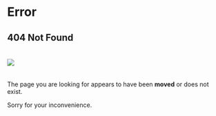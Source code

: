 # Error

## 404 Not Found

<img src="/jodd-pp-128.png" style="padding: 20px 0;">

The page you are looking for appears to have been <b>moved</b> or does not exist.

Sorry for your inconvenience.

<div id="redirect" style="display: none; font-weight: bold; font-size: 1.1em; margin: 50px; color: green">

	OLD LINK DETECTED!
	Redirecting to new link in couple of seconds:

	<div id="newlink" style="margin: 20px 0; font-size: 2em;"></div>

</div>

<script>

function redirectTo(newLinkUrl) {
	$('#newlink').text(newLinkUrl);
	$('#redirect').show();

	setTimeout(function(){ window.location.href = newLinkUrl; }, 3000);
}


(function($){
	console.log(window.location.pathname + window.location.search + window.location.hash);

	var url = window.location.href
	var path = window.location.pathname;


	if (path === "/doc/beanutil.html" || path === "/util/beanutil.html") {
		redirectTo("https://jodd.org/beanutil");
	}
	else if (path === "/doc/email.html" || path === "/util/email.html") {
		redirectTo("https://jodd.org/email");
	}
	else if (path === "/doc/http.html" || path === "/util/http.html") {
		redirectTo("https://jodd.org/http");
	}
	else if (path === "/doc/props.html" || path === "/util/props.html") {
		redirectTo("https://jodd.org/props");
	}
	else if (path === "/doc/" || path === "/doc") {
		url = url.replace('/doc','/documentation');
		redirectTo(url);
	}
	else if (path.startsWith("/doc/")) {
		var num = 0;
		for (ch of path) {
		    if (ch === '/') num++;
		}

		if (num >= 3) {
			url = url.replace('/doc','');
			redirectTo(url);
		}
		if (num == 2) {
			url = url.replace('/doc','/util');
			redirectTo(url);
		}
	}
})(jQuery);

</script>

<!--#echo var="REQUEST_URI" -->
